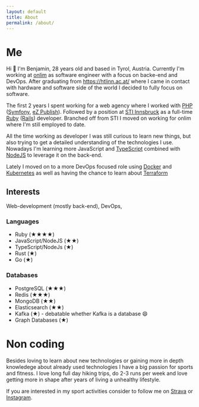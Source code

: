 ```yaml
---
layout: default
title: About
permalink: /about/
---
```

# Me

Hi 👋 I'm Benjamin, 28 years old and based in Tyrol, Austria. Currently I'm working at [onlim](https://onlim.com/) as software engineer with a focus on backe-end and DevOps.
After graduating from https://htlinn.ac.at/ where I came in contact with hardware and software side of the world I decided to fully focus on software.

The first 2 years I spent working for a web agency where I worked with [PHP](https://www.php.net/) ([Symfony](https://symfony.com/), [eZ Publish](https://github.com/ezsystems/ezpublish-community)).
Followed by a position at [STI Innsbruck](https://www.sti-innsbruck.at/) as a full-time [Ruby](https://www.ruby-lang.org/en/) ([Rails](https://rubyonrails.org/)) developer. Branched off from STI I moved on working for onlim where I'm still employed to date.

All the time working as developer I was still curious to learn new things, but also trying to get a detailed understanding of the technologies I use. Nowadays I'm learning more JavaScript and [TypeScript](https://www.typescriptlang.org/) combined with [NodeJS](https://nodejs.dev/) to leverage it on the back-end. 

Lately I moved on to a more DevOps focused role using [Docker](https://www.docker.com/) and [Kubernetes](https://kubernetes.io/) as well as having the chance to learn about [Terraform](https://www.terraform.io/)

## Interests

Web-development (mostly back-end), DevOps, 

### Languages

- Ruby (★★★★)
- JavaScript/NodeJS (★★)
- TypeScript/NodeJs (★)
- Rust (★)
- Go (★)

### Databases

- PostgreSQL (★★★)
- Redis (★★★)
- MongoDB (★★)
- Elasticsearch (★★)
- Kafka (★) - debatable whether Kafka is a database 😄
- Graph Databases (★)

# Non coding

Besides loving to learn about new technologies or gaining more in depth knowledege about already used technologies I have a big passion for sports and fitness.
I love long full day hiking trips, do 2-3 runs per week and love getting more in shape after years of living a unhealthy lifestyle.

If you are interested in my sport activities consider to follow me on [Strava](https://www.strava.com/athletes/70701998) or [Instagram](https://www.instagram.com/bk_cupra/).
